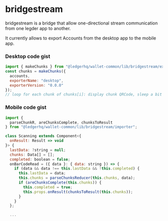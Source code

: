 # bridgestream

bridgestream is a bridge that allow one-directional stream communication from one legder app to another.

It currently allows to export Accounts from the desktop app to the mobile app.

### Desktop code gist

```js
import { makeChunks } from "@ledgerhq/wallet-common/lib/bridgestream/exporter";
const chunks = makeChunks({
  accounts,
  exporterName: "desktop",
  exporterVersion: "0.0.0"
});
// loop for each chunk of chunks[i]: display chunk QRCode, sleep a bit of time
```

### Mobile code gist

```js
import {
  parseChunkR, areChunksComplete, chunksToResult
} from "@ledgerhq/wallet-common/lib/bridgestream/importer";

class Scanning extends Component<{
  onResult: Result => void
}> {
  lastData: ?string = null;
  chunks: Data[] = [];
  completed: boolean = false;
  onBarCodeRead = ({ data }: { data: string }) => {
    if (data && data !== this.lastData && !this.completed) {
      this.lastData = data;
      this.chunks = parseChunksReducer(this.chunks, data);
      if (areChunksComplete(this.chunks)) {
        this.completed = true;
        this.props.onResult(chunksToResult(this.chunks));
      }
    }
  };

  ...
```
